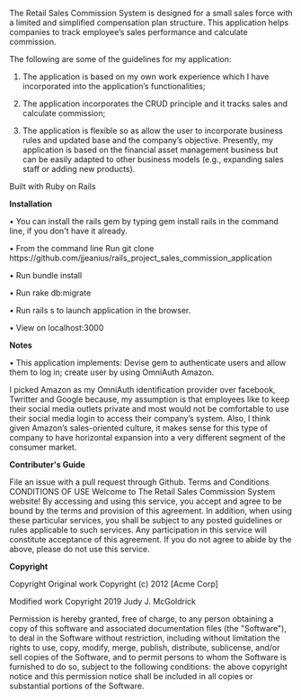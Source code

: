 The Retail Sales Commission System is designed for a small sales force with a limited and simplified compensation plan structure. This application helps companies to track employee’s sales performance and calculate commission.

The following are some of the guidelines for my application:

1)	The application is based on my own work experience which I have incorporated into the application’s functionalities;

2)	The application incorporates the CRUD principle and it tracks sales and calculate commission;

3)	The application is flexible so as allow the user to incorporate business rules and updated base and the company’s objective.  Presently, my application is based on the financial asset management business but can be easily adapted to other business models (e.g., expanding sales staff or adding new products).

Built with Ruby on Rails

<strong> Installation </strong>
<p>• You can install the rails gem by typing gem install rails in the command line, if you don't have it already.</p>
<p>• From the command line Run git   clone https://github.com/jjeanius/rails_project_sales_commission_application </p>
<p>• Run bundle install </p>
<p>• Run rake db:migrate </p>
<p>• Run rails s to launch application in the browser.</p>
<p>• View on localhost:3000</p>

<strong> Notes </strong>
<p>•	This application implements: Devise gem to authenticate users and allow them to log in;  create user by using OmniAuth Amazon. </p>  <p>I picked Amazon as my OmniAuth identification provider over facebook, Twritter and Google because, my assumption is that employees like to keep their social media outlets private and most would not be comfortable to use their social media login to access their company’s system.   Also, I think given Amazon’s sales-oriented culture, it makes sense for this type of company to have horizontal expansion into a very different segment of the consumer market.  </p>

<strong> Contributer's Guide </strong>

File an issue with a pull request through Github. Terms and Conditions CONDITIONS OF USE Welcome to The Retail Sales Commission System website! By accessing and using this service, you accept and agree to be bound by the terms and provision of this agreement. In addition, when using these particular services, you shall be subject to any posted guidelines or rules applicable to such services. Any participation in this service will constitute acceptance of this agreement. If you do not agree to abide by the above, please do not use this service.

<strong> Copyright </strong>

<p> Copyright Original work Copyright (c) 2012 [Acme Corp] </p>
<p> Modified work Copyright 2019 Judy J. McGoldrick </p>

Permission is hereby granted, free of charge, to any person obtaining a copy of this software and associated documentation files (the "Software"), to deal in the Software without restriction, including without limitation the rights to use, copy, modify, merge, publish, distribute, sublicense, and/or sell copies of the Software, and to permit persons to whom the Software is furnished to do so, subject to the following conditions: the above copyright notice and this permission notice shall be included in all copies or substantial portions of the Software.
